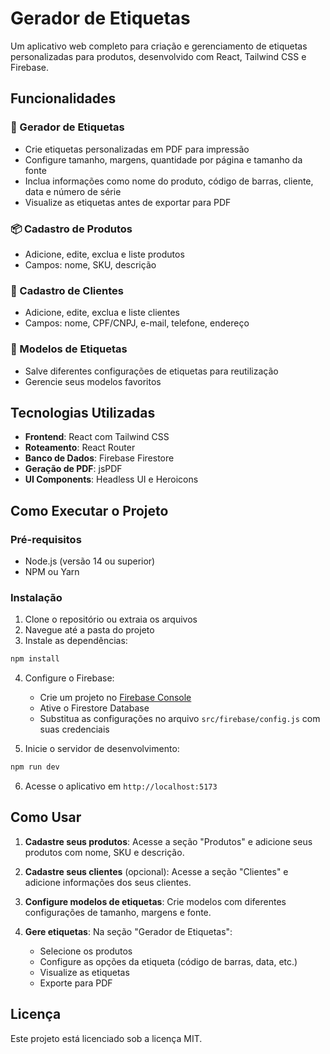 # Gerador de Etiquetas

Um aplicativo web completo para criação e gerenciamento de etiquetas personalizadas para produtos, desenvolvido com React, Tailwind CSS e Firebase.

## Funcionalidades

### 🎫 Gerador de Etiquetas
- Crie etiquetas personalizadas em PDF para impressão
- Configure tamanho, margens, quantidade por página e tamanho da fonte
- Inclua informações como nome do produto, código de barras, cliente, data e número de série
- Visualize as etiquetas antes de exportar para PDF

### 📦 Cadastro de Produtos
- Adicione, edite, exclua e liste produtos
- Campos: nome, SKU, descrição

### 👤 Cadastro de Clientes
- Adicione, edite, exclua e liste clientes
- Campos: nome, CPF/CNPJ, e-mail, telefone, endereço

### 🧩 Modelos de Etiquetas
- Salve diferentes configurações de etiquetas para reutilização
- Gerencie seus modelos favoritos

## Tecnologias Utilizadas

- **Frontend**: React com Tailwind CSS
- **Roteamento**: React Router
- **Banco de Dados**: Firebase Firestore
- **Geração de PDF**: jsPDF
- **UI Components**: Headless UI e Heroicons

## Como Executar o Projeto

### Pré-requisitos

- Node.js (versão 14 ou superior)
- NPM ou Yarn

### Instalação

1. Clone o repositório ou extraia os arquivos
2. Navegue até a pasta do projeto
3. Instale as dependências:

```bash
npm install
```

4. Configure o Firebase:
   - Crie um projeto no [Firebase Console](https://console.firebase.google.com/)
   - Ative o Firestore Database
   - Substitua as configurações no arquivo `src/firebase/config.js` com suas credenciais

5. Inicie o servidor de desenvolvimento:

```bash
npm run dev
```

6. Acesse o aplicativo em `http://localhost:5173`

## Como Usar

1. **Cadastre seus produtos**: Acesse a seção "Produtos" e adicione seus produtos com nome, SKU e descrição.

2. **Cadastre seus clientes** (opcional): Acesse a seção "Clientes" e adicione informações dos seus clientes.

3. **Configure modelos de etiquetas**: Crie modelos com diferentes configurações de tamanho, margens e fonte.

4. **Gere etiquetas**: Na seção "Gerador de Etiquetas":
   - Selecione os produtos
   - Configure as opções da etiqueta (código de barras, data, etc.)
   - Visualize as etiquetas
   - Exporte para PDF

## Licença

Este projeto está licenciado sob a licença MIT.